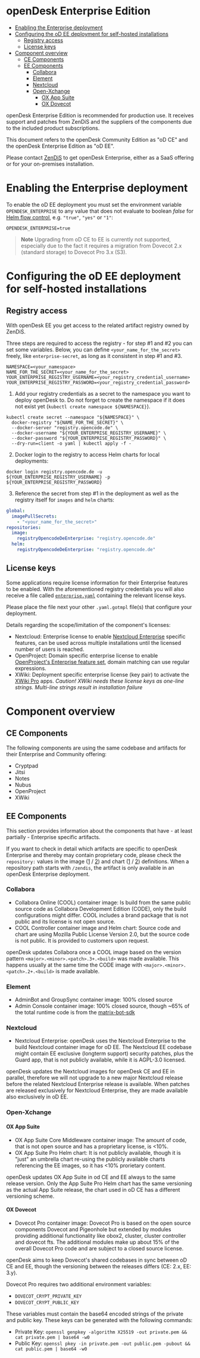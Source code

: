 <!--
SPDX-FileCopyrightText: 2024-2025 Zentrum für Digitale Souveränität der Öffentlichen Verwaltung (ZenDiS) GmbH
SPDX-License-Identifier: Apache-2.0
-->

<h1>openDesk Enterprise Edition</h1>

<!-- TOC -->
* [Enabling the Enterprise deployment](#enabling-the-enterprise-deployment)
* [Configuring the oD EE deployment for self-hosted installations](#configuring-the-od-ee-deployment-for-self-hosted-installations)
  * [Registry access](#registry-access)
  * [License keys](#license-keys)
* [Component overview](#component-overview)
  * [CE Components](#ce-components)
  * [EE Components](#ee-components)
    * [Collabora](#collabora)
    * [Element](#element)
    * [Nextcloud](#nextcloud)
    * [Open-Xchange](#open-xchange)
      * [OX App Suite](#ox-app-suite)
      * [OX Dovecot](#ox-dovecot)
<!-- TOC -->

openDesk Enterprise Edition is recommended for production use. It receives support and patches from ZenDiS and the suppliers of the components due to the included product subscriptions.

This document refers to the openDesk Community Edition as "oD CE" and the openDesk Enterprise Edition as "oD EE".

Please contact [ZenDiS](mailto:opendesk@zendis.de) to get openDesk Enterprise, either as a SaaS offering or for your on-premises installation.

# Enabling the Enterprise deployment

To enable the oD EE deployment you must set the environment variable `OPENDESK_ENTERPRISE` to any value that does not evaluate to boolean *false* for [Helm flow control](https://helm.sh/docs/chart_template_guide/control_structures/#ifelse), e.g. `"true"`, `"yes"` or `"1"`:

```shell
OPENDESK_ENTERPRISE=true
```

> **Note**
> Upgrading from oD CE to EE is currently not supported, especially due to the fact it requires a migration
> from Dovecot 2.x (standard storage) to Dovecot Pro 3.x (S3).

# Configuring the oD EE deployment for self-hosted installations

## Registry access

With openDesk EE you get access to the related artifact registry owned by ZenDiS.

Three steps are required to access the registry - for step #1 and #2 you can set some variables. Below, you can define `<your_name_for_the_secret>` freely, like `enterprise-secret`, as long as it consistent in step #1 and #3.

```shell
NAMESPACE=<your_namespace>
NAME_FOR_THE_SECRET=<your_name_for_the_secret>
YOUR_ENTERPRISE_REGISTRY_USERNAME=<your_registry_credential_username>
YOUR_ENTERPRISE_REGISTRY_PASSWORD=<your_registry_credential_password>
```

1. Add your registry credentials as a secret to the namespace you want to deploy openDesk to. Do not forget to create the namespace if it does not exist yet (`kubectl create namespace ${NAMESPACE}`).

```shell
kubectl create secret --namespace "${NAMESPACE}" \
  docker-registry "${NAME_FOR_THE_SECRET}" \
  --docker-server "registry.opencode.de" \
  --docker-username "${YOUR_ENTERPRISE_REGISTRY_USERNAME}" \
  --docker-password "${YOUR_ENTERPRISE_REGISTRY_PASSWORD}" \
  --dry-run=client -o yaml | kubectl apply -f -
```

2. Docker login to the registry to access Helm charts for local deployments:

```shell
docker login registry.opencode.de -u ${YOUR_ENTERPRISE_REGISTRY_USERNAME} -p ${YOUR_ENTERPRISE_REGISTRY_PASSWORD}
```

3. Reference the secret from step #1 in the deployment as well as the registry itself for `images` and `helm` charts:

```yaml
global:
  imagePullSecrets:
    - "<your_name_for_the_secret>"
repositories:
  image:
    registryOpencodeDeEnterprise: "registry.opencode.de"
  helm:
    registryOpencodeDeEnterprise: "registry.opencode.de"
```

## License keys

Some applications require license information for their Enterprise features to be enabled. With the aforementioned registry credentials you will also receive a file called [`enterprise.yaml`](./helmfile/environments/default/enterprise_keys.yaml.gotmpl) containing the relevant license keys.

Please place the file next your other `.yaml.gotmpl` file(s) that configure your deployment.

Details regarding the scope/limitation of the component's licenses:

- Nextcloud: Enterprise license to enable [Nextcloud Enterprise](https://nextcloud.com/de/enterprise/) specific features, can be used across multiple installations until the licensed number of users is reached.
- OpenProject: Domain specific enterprise license to enable [OpenProject's Enterprise feature set](https://www.openproject.org/enterprise-edition/), domain matching can use regular expressions.
- XWiki: Deployment specific enterprise license (key pair) to activate the [XWiki Pro](https://xwiki.com/en/offerings/products/xwiki-pro) apps. *Caution! XWiki needs these license keys as one-line strings. Multi-line strings result in installation failure*

# Component overview

## CE Components

The following components are using the same codebase and artifacts for their Enterprise and Community offering:

- Cryptpad
- Jitsi
- Notes
- Nubus
- OpenProject
- XWiki

## EE Components

This section provides information about the components that have - at least partially - Enterprise specific artifacts.

If you want to check in detail which artifacts are specific to openDesk Enterprise and thereby may contain proprietary code, please check the `repository:`
values in the image ([1](./helmfile/environments/default/images.yaml.gotmpl) / [2](./helmfile/environments/default-enterprise-overrides/images.yaml.gotmpl))
and chart ([1](./helmfile/environments/default/charts.yaml.gotmpl) / [2](./helmfile/environments/default-enterprise-overrides/charts.yaml.gotmpl)) definitions.
When a repository path starts with `/zendis`, the artifact is only available in an openDesk Enterprise deployment.

###  Collabora

- Collabora Online (COOL) container image: Is build from the same public source code as Collabora Development Edition (CODE), only the build configurations might differ. COOL includes a brand package that is not public and its license is not open source.
- COOL Controller container image and Helm chart: Source code and chart are using Mozilla Public License Version 2.0, but the source code is not public. It is provided to customers upon request.

openDesk updates Collabora once a COOL image based on the version pattern `<major>.<minor>.<patch>.3+.<build>` was made available. This happens usually at the same time the CODE image with `<major>.<minor>.<patch>.2+.<build>` is made available.

### Element

- AdminBot and GroupSync container image: 100% closed source
- Admin Console container image: 100% closed source, though ~65% of the total runtime code is from the [matrix-bot-sdk](https://github.com/turt2live/matrix-bot-sdk/)

### Nextcloud

- Nextcloud Enterprise: openDesk uses the Nextcloud Enterprise to the build Nextcloud container image for oD EE. The Nextcloud EE codebase might contain EE exclusive (longterm support) security patches, plus the Guard app, that is not publicly available, while it is AGPL-3.0 licensed.

openDesk updates the Nextcloud images for openDesk CE and EE in parallel, therefore we will not upgrade to a new major Nextcloud release before the related Nextcloud Enterprise release is available. When patches are released exclusively for Nextcloud Enterprise, they are made available also exclusively in oD EE.

### Open-Xchange

#### OX App Suite

- OX App Suite Core Middleware container image: The amount of code, that is not open source and has a proprietary license, is <10%.
- OX App Suite Pro Helm chart: It is not publicly available, though it is "just" an umbrella chart re-using the publicly available charts referencing the EE images, so it has <10% prorietary content.

openDesk updates OX App Suite in od CE and EE always to the same release version. Only the App Suíte Pro Helm chart has the same versioning as the actual App Suite release, the chart used in oD CE has a different versioning scheme.

#### OX Dovecot

- Dovecot Pro container image: Dovecot Pro is based on the open source components Dovecot and Pigeonhole but extended by modules providing additional functionality like obox2, cluster, cluster controller and dovecot fts. The additional modules make up about 15% of the overall Dovecot Pro code and are subject to a closed source license.

openDesk aims to keep Dovecot's shared codebases in sync between oD CE and EE, though the versioning between the releases differs (CE: 2.x, EE: 3.y).

Dovecot Pro requires two additional environment variables:

- `DOVECOT_CRYPT_PRIVATE_KEY`
- `DOVECOT_CRYPT_PUBLIC_KEY`

These variables must contain the base64 encoded strings of the private and public
key. These keys can be generated with the following commands:

- Private Key: `openssl genpkey -algorithm X25519 -out private.pem && cat private.pem | base64 -w0`
- Public Key: `openssl pkey -in private.pem -out public.pem -pubout && cat public.pem | base64 -w0`
